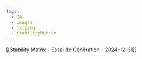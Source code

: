 ```yaml
---
tags:
  - IA
  - images
  - txt2img
  - StabilityMatrix
---
```

[[Stability Matrix - Essai de Génération - 2024-12-31]]